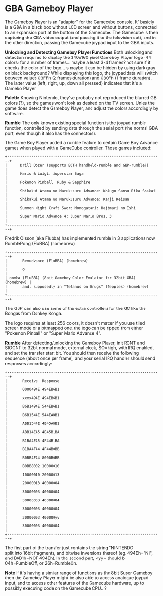 # GBA Gameboy Player


The Gameboy Player is an \"adapter\" for the Gamecube console. It\'
basicly is a GBA in a black box without LCD screen and without buttons,
connected to an expansion port at the bottom of the Gamecube. The
Gamecube is then capturing the GBA video output (and passing it to the
television set), and in the other direction, passing the Gamecube joypad
input to the GBA inputs.

**Unlocking and Detecting Gameboy Player Functions**
Both unlocking and detection requires to display the 240x160 pixel
Gameboy Player logo (44 colors) for a number of frames\... maybe a
least 3-4 frames? not sure if it checks the color of the logo\... s
maybe it can be hidden by using dark gray on black background?
While displaying this logo, the joypad data will switch between values
03FFh (2 frames duration) and 030Fh (1 frame duration). The latter value
(left, right, up, down all pressed) indicates that it\'s a Gamebo
Player.

**Palette**
Knowing Nintendo, they\'ve probably not reproduced the blurred GB
colors (?), so the games won\'t look as desired on the TV screen. Unles
the game does detect the Gameboy Player, and adjust the colors
accordingly by software.

**Rumble**
The only known existing special function is the joypad rumble function,
controlled by sending data through the serial port (the normal GBA port,
even though it also has the connectors).

The Game Boy Player added a rumble feature to certain Game Boy Advance
games when played with a GameCube controller. Those games included:

```
+-----------------------------------------------------------------------+
|      Drill Dozer (supports BOTH handheld-rumble and GBP-rumble?)      |
|      Mario & Luigi: Superstar Saga                                    |
|      Pokemon Pinball: Ruby & Sapphire                                 |
|      Shikakui Atama wo Marukusuru Advance: Kokugo Sansu Rika Shakai   |
|      Shikakui Atama wo Marukusuru Advance: Kanji Keisan               |
|      Summon Night Craft Sword Monogatari: Hajimari no Ishi            |
|      Super Mario Advance 4: Super Mario Bros. 3                       |
+-----------------------------------------------------------------------+
```


Fredrik Olsson (aka Flubba) has implemented rumble in 3 applications now
RumblePong (FluBBA) (homebrew)

```
+-----------------------------------------------------------------------+
|       Remudvance (FluBBA) (homebrew)                                  |
|       G                                                               |
| oomba (FluBBA) (8bit Gameboy Color Emulator for 32bit GBA) (homebrew) |
|       and, supposedly in "Tetanus on Drugs" (Tepples) (homebrew)      |
+-----------------------------------------------------------------------+
```


The GBP can also use some of the extra controllers for the GC like the
Bongas
from Donkey Konga.

The logo requires at least 256 colors, it doesn\'t matter if you use 
tiled
screen mode or a bitmapped one, the logo can be ripped from either
\"Pokemon Pinball\" or \"Super Mario Advance 4\".

**Rumble**
After detecting/unlocking the Gameboy Player, init RCNT and SIOCNT to
32bit normal mode, external clock, SO=high, with IRQ enabled, and set
the transfer start bit. You should then receive the following sequence
(about once per frame), and your serial IRQ handler should send
responses accordingly:

```
+-----------------------------------------------------------------------+
|       Receive  Response                                               |
|       0000494E 494EB6B1                                               |
|       xxxx494E 494EB6B1                                               |
|       B6B1494E 544EB6B1                                               |
|       B6B1544E 544EABB1                                               |
|       ABB1544E 4E45ABB1                                               |
|       ABB14E45 4E45B1BA                                               |
|       B1BA4E45 4F44B1BA                                               |
|       B1BA4F44 4F44B0BB                                               |
|       B0BB4F44 8000B0BB                                               |
|       B0BB8002 10000010                                               |
|       10000010 20000013                                               |
|       20000013 40000004                                               |
|       30000003 40000004                                               |
|       30000003 40000004                                               |
|       30000003 40000004                                               |
|       30000003 400000yy                                               |
|       30000003 40000004                                               |
+-----------------------------------------------------------------------+
```

The first part of the transfer just contains the string \"NINTENDO\
split into 16bit fragments, and bitwise inversions thereof (eg.
494Eh=\"NI\", and B6B1h=NOT 494Eh). In the second part, \<yy\> should b
04h=RumbleOff, or 26h=RumbleOn.

**Note**
If it\'s having a similar range of functions as the 8bit Super Gameboy
then the Gameboy Player might be also able to access analogue joypad
input, and to access other features of the Gamecube hardware, up to
possibly executing code on the Gamecube CPU\...?



